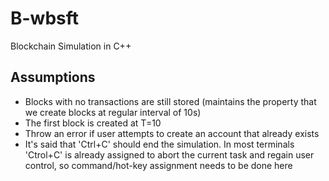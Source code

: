 # B-wbsft
Blockchain Simulation in C++


## Assumptions
- Blocks with no transactions are still stored (maintains the property that we create blocks at regular interval of 10s)
- The first block is created at T=10
- Throw an error if user attempts to create an account that already exists
- It's said that 'Ctrl+C' should end the simulation. In most terminals 'Ctrol+C' is already assigned to abort the current task and regain user control, so command/hot-key assignment needs to be done here
